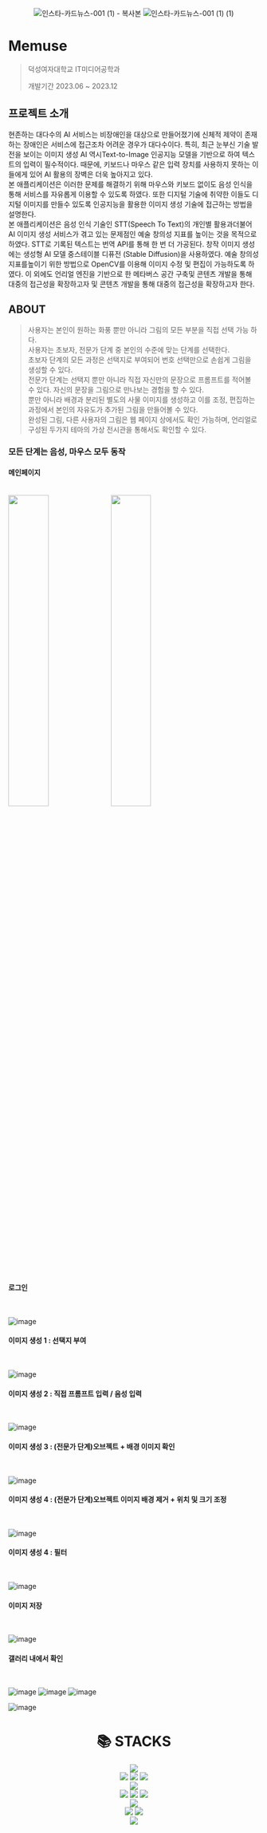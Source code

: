 <div align="center">
        
![인스타-카드뉴스-001 (1) - 복사본](https://github.com/gahyeon11/AI_Image_with-voice/assets/117976216/91ca2edf-e57e-43af-ac6c-35f3544d63b5) 
![인스타-카드뉴스-001 (1) (1)](https://github.com/gahyeon11/AI_Image_with-voice/assets/117976216/13ea6d7c-cfba-4671-aa80-a1a65d27644f)

</div>

# Memuse
   
> 덕성여자대학교 IT미디어공학과
> 
> 개발기간 2023.06 ~ 2023.12

## 프로젝트 소개

현존하는 대다수의 AI 서비스는 비장애인을 대상으로 만들어졌기에 신체적 제약이 존재하는 장애인은 서비스에 접근조차 어려운 경우가 대다수이다. 
특히, 최근 눈부신 기술 발전을 보이는 이미지 생성 AI 역시Text-to-Image 인공지능 모델을 기반으로 하여 텍스트의 입력이 필수적이다. 
때문에, 키보드나 마우스 같은 입력 장치를 사용하지 못하는 이들에게 있어 AI 활용의 장벽은 더욱 높아지고 있다.<br>
본 애플리케이션은 이러한 문제를 해결하기 위해 마우스와 키보드 없이도 음성 인식을 통해 서비스를 자유롭게 이용할 수 있도록 하였다. 
또한 디지털 기술에 취약한 이들도 디지털 이미지를 만들수 있도록 인공지능을 활용한 이미지 생성 기술에 접근하는 방법을 설명한다.<br>
본 애플리케이션은 음성 인식 기술인 STT(Speech To Text)의 개인별 활용과더불어 AI 이미지 생성 서비스가 겪고 있는 문제점인 예술 창의성 지표를 높이는 것을 목적으로 하였다. STT로 기록된 텍스트는 번역 API를 통해 한 번 더 가공된다. 
창작 이미지 생성에는 생성형 AI 모델 중스테이블 디퓨전 (Stable Diffusion)을 사용하였다. 
예술 창의성 지표를높이기 위한 방법으로 OpenCV를 이용해 이미지 수정 및 편집이 가능하도록 하였다. 
이 외에도 언리얼 엔진을 기반으로 한 메타버스 공간 구축및 콘텐츠 개발을 통해 대중의 접근성을 확장하고자 및 콘텐츠 개발을 통해 대중의 접근성을 확장하고자 한다.

## ABOUT

> 사용자는 본인이 원하는 화풍 뿐만 아니라 그림의 모든 부분을 직접 선택 가능 하다.
> <br> 사용자는 초보자, 전문가 단계 중 본인의 수준에 맞는 단계를 선택한다.
> <br> 초보자 단계의 모든 과정은 선택지로 부여되어 번호 선택만으로 손쉽게 그림을 생성할 수 있다.
> <br> 전문가 단계는 선택지 뿐만 아니라 직접 자신만의 문장으로 프롬프트를 적어볼 수 있다. 자신의 문장을 그림으로 만나보는 경험을 할 수 있다. 
> <br> 뿐만 아니라 배경과 분리된 별도의 사물 이미지를 생성하고 이를 조정, 편집하는 과정에서 본인의 자유도가 추가된 그림을 만들어볼 수 있다. 
> <br> 완성된 그림, 다른 사용자의 그림은 웹 페이지 상에서도 확인 가능하며, 언리얼로 구성된 두가지 테마의 가상 전시관을 통해서도 확인할 수 있다.

### 모든 단계는 음성, 마우스 모두 동작
#### 메인페이지
<br>

<img src = "https://github.com/gahyeon11/AI_Image_with-voice/assets/117976216/959ded72-6347-4ca2-b667-59de7c9e2e21.jpg" width="40%" height="40%">
<img src = "https://github.com/gahyeon11/AI_Image_with-voice/assets/117976216/f314d9c1-f30c-4f1d-8ebf-5c8af15017ed.jpg" width="40%" height="40%">



#### 로그인
<br>

![image](https://github.com/gahyeon11/AI_Image_with-voice/assets/117976216/60dcbcd1-3db2-423c-8628-29f6bbdc2dd6)
<br>
#### 이미지 생성 1 : 선택지 부여
<br>

![image](https://github.com/gahyeon11/AI_Image_with-voice/assets/117976216/38e92f53-a58a-4744-a69e-6d7e72a28dcc)
<br>
#### 이미지 생성 2 : 직접 프롬프트 입력 / 음성 입력
<br>

![image](https://github.com/gahyeon11/AI_Image_with-voice/assets/117976216/b6c1dbb2-3bf5-470b-b6e4-e78c20c4876b)
<br>
#### 이미지 생성 3 : (전문가 단계)오브젝트 + 배경 이미지 확인
<br>

![image](https://github.com/gahyeon11/AI_Image_with-voice/assets/117976216/999fdbc8-56e9-4382-bcf6-ef2c53d6533e)
<br>
#### 이미지 생성 4 : (전문가 단계)오브젝트 이미지 배경 제거 + 위치 및 크기 조정
<br>

![image](https://github.com/gahyeon11/AI_Image_with-voice/assets/117976216/0006b84c-4e4d-416c-83a1-b43ed3eaf4d7)
<br>
#### 이미지 생성 4 : 필터 
<br>

![image](https://github.com/gahyeon11/AI_Image_with-voice/assets/117976216/fd3ce550-c3d1-4846-a431-ac70b3ad705c)
<br>
#### 이미지 저장
<br>


![image](https://github.com/gahyeon11/AI_Image_with-voice/assets/117976216/8ae7ae33-c031-4323-9230-f7c648222881)
<br>
#### 갤러리 내에서 확인
<br>

![image](https://github.com/gahyeon11/AI_Image_with-voice/assets/117976216/cc4bcefb-2648-47f7-8fde-09b27168ed7e)
![image](https://github.com/gahyeon11/AI_Image_with-voice/assets/117976216/7cde6814-da71-40af-8a2b-1b42cfddfe15)
![image](https://github.com/gahyeon11/AI_Image_with-voice/assets/117976216/2d58a4ee-77ec-4a3c-b11e-78dacb01c20b)



![image](https://github.com/gahyeon11/AI_Image_with-voice/assets/117976216/6bc8115b-9841-4638-a51c-80bbcce48779)


<div align=center><h1>📚 STACKS</h1></div>

<div align=center> 

  <img src="https://img.shields.io/badge/python-3776AB?style=for-the-badge&logo=python&logoColor=white"> 
<br>
 <img src="https://img.shields.io/badge/html5-E34F26?style=for-the-badge&logo=html5&logoColor=white">
 <img src="https://img.shields.io/badge/css-1572B6?style=for-the-badge&logo=css3&logoColor=white">
 <img src="https://img.shields.io/badge/javascript-F7DF1E?style=for-the-badge&logo=javascript&logoColor=black"> 
 <br>
  <img src="https://img.shields.io/badge/mysql-4479A1?style=for-the-badge&logo=mysql&logoColor=white">
  <br>
   <img src="https://img.shields.io/badge/react-61DAFB?style=for-the-badge&logo=react&logoColor=black"> 
  <img src="https://img.shields.io/badge/vue.js-4FC08D?style=for-the-badge&logo=vue.js&logoColor=white"> 
  <img src="https://img.shields.io/badge/node.js-339933?style=for-the-badge&logo=Node.js&logoColor=white">
  <br>
  <img src="https://img.shields.io/badge/flask-000000?style=for-the-badge&logo=flask&logoColor=white">
  <br>
   <img src="https://img.shields.io/badge/github-181717?style=for-the-badge&logo=github&logoColor=white">
  <img src="https://img.shields.io/badge/git-F05032?style=for-the-badge&logo=git&logoColor=white">
  <br>
  <img src="https://img.shields.io/badge/unreal-0E1128?style=for-the-badge&logo=unreal&logoColor=white">
  <br>
  </div>
